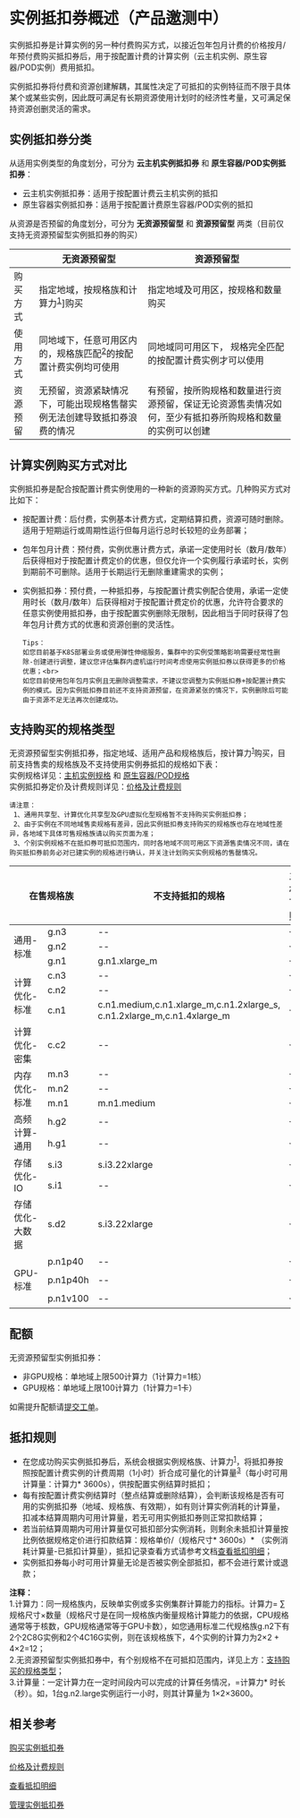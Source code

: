 # 实例抵扣券概述（产品邀测中）

实例抵扣券是计算实例的另一种付费购买方式，以接近包年包月计费的价格按月/年预付费购买抵扣券后，用于按配置计费的计算实例（云主机实例、原生容器/POD实例）费用抵扣。<br>

实例抵扣券将付费和资源创建解耦，其属性决定了可抵扣的实例特征而不限于具体某个或某些实例，因此既可满足有长期资源使用计划时的经济性考量，又可满足保持资源创删灵活的需求。

## 实例抵扣券分类
从适用实例类型的角度划分，可分为 **云主机实例抵扣券** 和 **原生容器/POD实例抵扣券**：
* 云主机实例抵扣券：适用于按配置计费云主机实例的抵扣
* 原生容器实例抵扣券：适用于按配置计费原生容器/POD实例的抵扣

从资源是否预留的角度划分，可分为 **无资源预留型** 和 **资源预留型** 两类（目前仅支持无资源预留型实例抵扣券的购买）

|                   | 无资源预留型                 | 资源预留型     |
| ------------------- | ------------------- |---------------|
| 购买方式  | 指定地域，按规格族和计算力<sup>[1](instancevoucher-overview#user-content-1)</sup>]购买 | 指定地域及可用区，按规格和数量购买 |
| 使用方式  | 同地域下，任意可用区内的，规格族匹配<sup>[2](instancevoucher-overview#user-content-1)</sup>的按配置计费实例均可使用 | 同地域同可用区下， 规格完全匹配的按配置计费实例才可以使用|
| 资源预留  | 无预留，资源紧缺情况下，可能出现规格售罄实例无法创建导致抵扣券浪费的情况 | 有预留，按所购规格和数量进行资源预留，保证无论资源售卖情况如何，至少有抵扣券所购规格和数量的实例可以创建 |

## 计算实例购买方式对比
实例抵扣券是配合按配置计费实例使用的一种新的资源购买方式。几种购买方式对比如下：
* 按配置计费：后付费，实例基本计费方式，定期结算扣费，资源可随时删除。适用于短期运行或周期性运行但每月运行总时长较短的业务部署；
* 包年包月计费：预付费，实例优惠计费方式，承诺一定使用时长（数月/数年）后获得相对于按配置计费定价的优惠，但仅允许一个实例履行承诺时长，实例到期前不可删除。适用于长期运行无删除重建需求的实例；
* 实例抵扣券：预付费，一种抵扣券，与按配置计费实例配合使用，承诺一定使用时长（数月/数年）后获得相对于按配置计费定价的优惠，允许符合要求的任意实例使用抵扣券，由于按配置实例删除无限制，因此相当于同时获得了包年包月计费方式的优惠和资源创删的灵活性。

      Tips：
      如您目前基于K8S部署业务或使用弹性伸缩服务，集群中的实例受策略影响需要经常性删除-创建进行调整，建议您评估集群内虚机运行时间考虑使用实例抵扣券以获得更多的价格优惠；<br>
      如您目前使用包年包月实例且无删除调整需求，不建议您调整为实例抵扣券+按配置计费实例的模式。因为实例抵扣券目前还不支持资源预留，在资源紧张的情况下，实例删除后可能由于资源不足无法再次创建成功。

<div id="user-content-2"></div>

## 支持购买的规格类型
无资源预留型实例抵扣券，指定地域、适用产品和规格族后，按计算力<sup>[1](instancevoucher-overview#user-content-1)</sup>购买，目前支持售卖的规格族及不支持使用实例券抵扣的规格如下表：<br>
实例规格详见：[主机实例规格](https://docs.jdcloud.com/virtual-machines/instance-type-family) 和 [原生容器/POD规格](https://docs.jdcloud.com/native-container/price-overview)<br>
实例抵扣券定价及计费规则详见：[价格及计费规则](https://docs.jdcloud.com/virtual-machines/price-and-billing-rules-of-instancevoucher)

    请注意：
     1、通用共享型、计算优化共享型及GPU虚拟化型规格暂不支持购买实例抵扣券；
     2、由于实例在不同地域售卖规格有差异，因此实例抵扣券支持购买的规格族也存在地域性差异，各地域下具体可售规格族请以购买页面为准；
     3、个别实例规格不在抵扣券可抵扣范围内，同时各地域不同可用区下资源售卖情况不同，请在购买抵扣券前务必对已建实例的规格进行确认，并关注计划购买实例规格的售罄情况。

<table>
	<thead>
   <tr>
      <th colspan="2"> 在售规格族</td>
      <th>不支持抵扣的规格</td>
      <th>主机可购</td>
      <th>原生容器/POD可购</td>
      <th>购买单位换算</td>
   </tr>
  	</thead>
   <tbody>   
   <tr>
      <td rowspan="3">通用-标准</td>
      <td>g.n3</td>
      <td>--</td>         
      <td>√</td>
      <td>× </td>
      <td rowspan="15">1计算力=1核</td>
   </tr>
   <tr>
      <td>g.n2</td>
      <td>--</td>         
      <td>√</td>
      <td>√ </td>
   </tr>
   <tr>
      <td>g.n1</td>
      <td>g.n1.xlarge_m</td>         
      <td>√</td>
      <td>√ </td>
   </tr>
   <tr>
      <td rowspan="3">计算优化-标准</td>
      <td>c.n3</td>
      <td>--</td>         
      <td>√</td>
      <td>× </td>
   </tr>
   <tr>
      <td>c.n2</td>
      <td>--</td>         
      <td>√</td>
      <td>√ </td>
   </tr>
   <tr>
      <td>c.n1</td>
      <td>c.n1.medium,c.n1.xlarge_m,c.n1.2xlarge_s,<br>c.n1.2xlarge_m,c.n1.4xlarge_m</td>         
      <td>√</td>
      <td>√ </td>
   </tr>
   <tr>
      <td>计算优化-密集</td>
      <td>c.c2</td>
      <td>--</td>         
      <td>√</td>
      <td>× </td>
   </tr>
   <tr>
      <td rowspan="3">内存优化-标准</td>
      <td>m.n3</td>
      <td>--</td>         
      <td>√</td>
      <td>× </td>
   </tr>
   <tr>
      <td>m.n2</td>
      <td>--</td>         
      <td>√</td>
      <td>√ </td>
   </tr>
   <tr>
      <td>m.n1</td>
      <td>m.n1.medium</td>         
      <td>√</td>
      <td>√ </td>
   </tr>
   <tr>
      <td rowspan="2">高频计算-通用</td>
      <td>h.g2</td>
      <td>--</td>         
      <td>√</td>
      <td>√ </td>
   </tr> 
   <tr>
      <td>h.g1</td>
      <td>--</td>         
      <td>√</td>
      <td>× </td>
   </tr>      
   <tr>
      <td rowspan="2">存储优化-IO</td>
      <td>s.i3</td>
      <td>s.i3.22xlarge</td>         
      <td>√</td>
      <td>× </td>
   </tr> 
   <tr>
      <td>s.i1</td>
      <td>--</td>         
      <td>√</td>
      <td>× </td>
   </tr> 
   <tr>
      <td>存储优化-大数据</td>
      <td>s.d2</td>
      <td>s.i3.22xlarge</td>         
      <td>√</td>
      <td>× </td>
   </tr>
   <tr>
      <td rowspan="3">GPU-标准</td>
      <td>p.n1p40</td>
      <td>--</td>         
      <td>√</td>
      <td>× </td>
      <td rowspan="3">1计算力=1GPU卡</td>
   </tr>
   <tr>
      <td>p.n1p40h</td>
      <td>--</td>         
      <td>√</td>
      <td>× </td>
   </tr>
   <tr>
      <td>p.n1v100</td>
      <td>--</td>         
      <td>√</td>
      <td>× </td>
   </tr>
 </tbody>
 </table>     

<div id="user-content-3"></div>

## 配额
无资源预留型实例抵扣券：<br>
* 非GPU规格：单地域上限500计算力（1计算力=1核）<br>
* GPU规格：单地域上限100计算力（1计算力=1卡）<br>

如需提升配额请[提交工单](https://ticket.jdcloud.com/applyorder/submit)。

## 抵扣规则
* 在您成功购买实例抵扣券后，系统会根据实例规格族、计算力<sup>[1](instancevoucher-overview#user-content-1)</sup>，将抵扣券按照按配置计费实例的计费周期（1小时）折合成可量化的计算量<sup>[3](instancevoucher-overview#user-content-1)</sup>（每小时可用计算量：计算力* 3600s），供按配置实例结算时抵扣；<br>
* 每有按配置计费实例结算时（整点结算或删除结算），会判断该规格是否有可用的实例抵扣券（地域、规格族、有效期），如有则计算实例消耗的计算量，扣减本结算周期内可用计算量，若无可用实例抵扣券则正常扣款结算；<br>
* 若当前结算周期内可用计算量仅可抵扣部分实例消耗，则剩余未抵扣计算量按比例依据规格定价进行扣款结算：规格单价/（规格尺寸* 3600s）* （实例消耗计算量-已抵扣计算量），抵扣记录查看方式请参考文档[查看抵扣明细](https://docs.jdcloud.com/virtual-machines/check-usage-of-instancevoucher)；<br>
* 实例抵扣券每小时可用计算量无论是否被实例全部抵扣，都不会进行累计或退款；


<div id="user-content-1"></div>

**注释：**<br>
1.计算力：同一规格族内，反映单实例或多实例集群计算能力的指标。计算力= ∑规格尺寸×数量（规格尺寸是在同一规格族内衡量规格计算能力的依据，CPU规格通常等于核数，GPU规格通常等于GPU卡数），如您通用标准二代规格族g.n2下有2个2C8G实例和2个4C16G实例，则在该规格族下，4个实例的计算力为2×2 + 4×2=12；<br>
2.无资源预留型实例抵扣券中，有个别规格不在可抵扣范围内，详见上方：[支持购买的规格类型](instancevoucher-overview#user-content-2)；<br>
3.计算量：一定计算力在一定时间段内可以完成的计算任务情况，=计算力* 时长（秒）。如，1台g.n2.large实例运行一小时，则其计算量为 1×2×3600。

## 相关参考
[购买实例抵扣券](https://docs.jdcloud.com/virtual-machines/purchase-instancevoucher)

[价格及计费规则](https://docs.jdcloud.com/virtual-machines/price-and-billing-rules-of-instancevoucher)

[查看抵扣明细](https://docs.jdcloud.com/virtual-machines/check-usage-of-instancevoucher)

[管理实例抵扣券](https://docs.jdcloud.com/virtual-machines/manage-instancevoucher)
